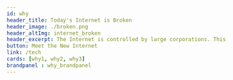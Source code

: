 ```yaml
---
id: why
header_title: Today's Internet is Broken
header_image: ./broken.png
header_altImg: internet_broken
header_excerpt: The Internet is controlled by large corporations. This centralized approach is highly inefficient, extremely costly, and unsustainable. Our data isn't owned by us, and it isn't safe.
button: Meet the New Internet
link: /tech
cards: [why1, why2, why3]
brandpanel : why_brandpanel
---
```


<!-- slides:
  [
    peer-to-peer,
    availability,
    sustainability,
  ] -->

<!-- header: header_why -->